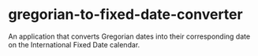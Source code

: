 # gregorian-to-fixed-date-converter
An application that converts Gregorian dates into their corresponding date on the International Fixed Date calendar.
